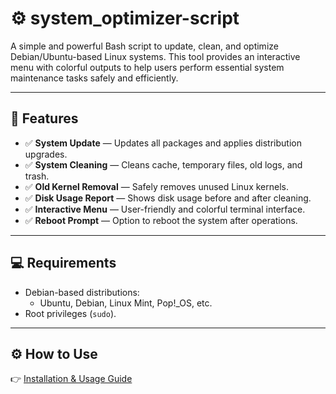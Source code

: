 # ⚙️ system_optimizer-script

A simple and powerful Bash script to update, clean, and optimize Debian/Ubuntu-based Linux systems. This tool provides an interactive menu with colorful outputs to help users perform essential system maintenance tasks safely and efficiently.

---

## 🚀 Features

- ✅ **System Update** — Updates all packages and applies distribution upgrades.
- ✅ **System Cleaning** — Cleans cache, temporary files, old logs, and trash.
- ✅ **Old Kernel Removal** — Safely removes unused Linux kernels.
- ✅ **Disk Usage Report** — Shows disk usage before and after cleaning.
- ✅ **Interactive Menu** — User-friendly and colorful terminal interface.
- ✅ **Reboot Prompt** — Option to reboot the system after operations.

---

## 💻 Requirements

- Debian-based distributions:
  - Ubuntu, Debian, Linux Mint, Pop!_OS, etc.
- Root privileges (`sudo`).

---

## ⚙️ How to Use


👉 [Installation & Usage Guide](./INSTALL.md)
